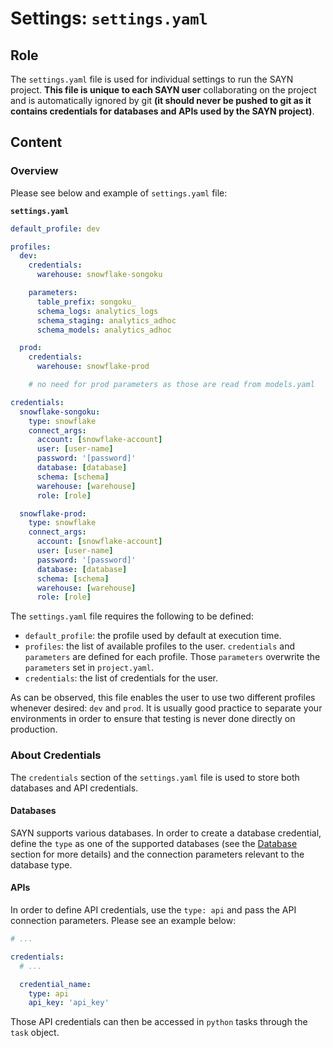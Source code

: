 # Settings: `settings.yaml`

## Role

The `settings.yaml` file is used for individual settings to run the SAYN project. **This file is unique to each SAYN user** collaborating on the project and is automatically ignored by git **(it should never be pushed to git as it contains credentials for databases and APIs used by the SAYN project)**.

## Content

### Overview

Please see below and example of `settings.yaml` file:

**`settings.yaml`**

``` yaml
default_profile: dev

profiles:
  dev:
    credentials:
      warehouse: snowflake-songoku

    parameters:
      table_prefix: songoku_
      schema_logs: analytics_logs
      schema_staging: analytics_adhoc
      schema_models: analytics_adhoc

  prod:
    credentials:
      warehouse: snowflake-prod

    # no need for prod parameters as those are read from models.yaml

credentials:
  snowflake-songoku:
    type: snowflake
    connect_args:
      account: [snowflake-account]
      user: [user-name]
      password: '[password]'
      database: [database]
      schema: [schema]
      warehouse: [warehouse]
      role: [role]

  snowflake-prod:
    type: snowflake
    connect_args:
      account: [snowflake-account]
      user: [user-name]
      password: '[password]'
      database: [database]
      schema: [schema]
      warehouse: [warehouse]
      role: [role]
```

The `settings.yaml` file requires the following to be defined:

* `default_profile`: the profile used by default at execution time.
* `profiles`: the list of available profiles to the user. `credentials` and `parameters` are defined for each profile. Those `parameters` overwrite the `parameters` set in `project.yaml`.
* `credentials`: the list of credentials for the user.

As can be observed, this file enables the user to use two different profiles whenever desired: `dev` and `prod`. It is usually good practice to separate your environments in order to ensure that testing is never done directly on production.

### About Credentials

The `credentials` section of the `settings.yaml` file is used to store both databases and API credentials.

#### Databases

SAYN supports various databases. In order to create a database credential, define the `type` as one of the supported databases (see the [Database](databases.md) section for more details) and the connection parameters relevant to the database type.

#### APIs

In order to define API credentials, use the `type: api` and pass the API connection parameters. Please see an example below:

```yaml
# ...

credentials:
  # ...

  credential_name:
    type: api
    api_key: 'api_key'
```

Those API credentials can then be accessed in `python` tasks through the `task` object.

